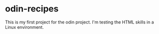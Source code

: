 # odin-recipes
This is my first project for the odin project. I'm testing the HTML skills in a
Linux environment.

